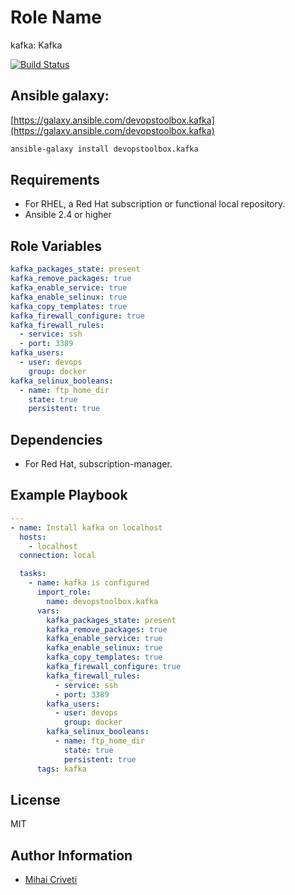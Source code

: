 Role Name
=========

kafka: Kafka

[![Build Status](https://travis-ci.org/cmihai-ansible/kafka.svg?branch=master)](https://travis-ci.org/cmihai-ansible/kafka)

Ansible galaxy:
---------------

[https://galaxy.ansible.com/devopstoolbox.kafka](https://galaxy.ansible.com/devopstoolbox.kafka)

```bash
ansible-galaxy install devopstoolbox.kafka
```

Requirements
------------

- For RHEL, a Red Hat subscription or functional local repository.
- Ansible 2.4 or higher

Role Variables
--------------

```yaml
kafka_packages_state: present
kafka_remove_packages: true
kafka_enable_service: true
kafka_enable_selinux: true
kafka_copy_templates: true
kafka_firewall_configure: true
kafka_firewall_rules:
  - service: ssh
  - port: 3389
kafka_users:
  - user: devops
    group: docker
kafka_selinux_booleans:
  - name: ftp_home_dir
    state: true
    persistent: true
```

Dependencies
------------

- For Red Hat, subscription-manager.

Example Playbook
----------------

```yaml
---
- name: Install kafka on localhost
  hosts:
    - localhost
  connection: local

  tasks:
    - name: kafka is configured
      import_role:
        name: devopstoolbox.kafka
      vars:
        kafka_packages_state: present
        kafka_remove_packages: true
        kafka_enable_service: true
        kafka_enable_selinux: true
        kafka_copy_templates: true
        kafka_firewall_configure: true
        kafka_firewall_rules:
          - service: ssh
          - port: 3389
        kafka_users:
          - user: devops
            group: docker
        kafka_selinux_booleans:
          - name: ftp_home_dir
            state: true
            persistent: true
      tags: kafka
```

License
-------

MIT

Author Information
------------------

- [Mihai Criveti](https://www.linkedin.com/in/crivetimihai)
